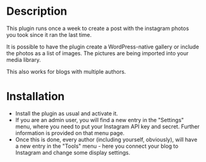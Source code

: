 # Description
This plugin runs once a week to create a post with the instagram photos you took since it ran the last time.

It is possible to have the plugin create a WordPress-native gallery or include the photos as a list of images. The pictures are being imported into your media library.

This also works for blogs with multiple authors.

# Installation

* Install the plugin as usual and activate it.
* If you are an admin user, you will find a new entry in the \"Settings\" menu, where you need to put your Instagram API key and secret. Further information is provided on that menu page.
* Once this is done, every author (including yourself, obviously), will have a new entry in the \"Tools\" menu - here you connect your blog to Instagram and change some display settings. 
